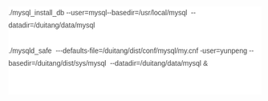 <p style="box-sizing:border-box;margin-top:0px;margin-bottom:0px;padding:0px;word-break:normal;color:#454545;white-space:normal;background-color:#FFFFFF;font-family:Helvetica, Tahoma, Arial, sans-serif;font-size:14px;line-height:25.2px;">
	./mysql_install_db --user=mysql--basedir=/usr/local/mysql&nbsp; --datadir=/duitang/data/mysql
</p>
<p style="box-sizing:border-box;margin-top:0px;margin-bottom:0px;padding:0px;word-break:normal;color:#454545;white-space:normal;background-color:#FFFFFF;font-family:Helvetica, Tahoma, Arial, sans-serif;font-size:14px;line-height:25.2px;">
	<br />
</p>
<p style="box-sizing:border-box;margin-top:0px;margin-bottom:0px;padding:0px;word-break:normal;color:#454545;white-space:normal;background-color:#FFFFFF;font-family:Helvetica, Tahoma, Arial, sans-serif;font-size:14px;line-height:25.2px;">
	./mysqld_safe&nbsp; -<span style="color:#454545;font-family:Helvetica, Tahoma, Arial, sans-serif;font-size:14px;white-space:normal;background-color:#FFFFFF;">--defaults-file=/duitang/dist/conf/mysql/my.cnf&nbsp;</span>-user=yunpeng --basedir=/duitang/dist/sys/mysql&nbsp; --datadir=/duitang/data/mysql &amp;
</p>
<p style="box-sizing:border-box;margin-top:0px;margin-bottom:0px;padding:0px;word-break:normal;color:#454545;white-space:normal;background-color:#FFFFFF;font-family:Helvetica, Tahoma, Arial, sans-serif;font-size:14px;line-height:25.2px;">
	&nbsp;
</p>
<p style="box-sizing:border-box;margin-top:0px;margin-bottom:0px;padding:0px;word-break:normal;color:#454545;white-space:normal;background-color:#FFFFFF;font-family:Helvetica, Tahoma, Arial, sans-serif;font-size:14px;line-height:25.2px;">
	<br />
</p>